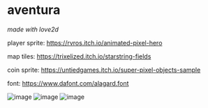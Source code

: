 # aventura

*made with love2d*

player sprite: https://rvros.itch.io/animated-pixel-hero

map tiles: https://trixelized.itch.io/starstring-fields

coin sprite: https://untiedgames.itch.io/super-pixel-objects-sample

font: https://www.dafont.com/alagard.font

![image](https://user-images.githubusercontent.com/96671050/188211917-0642bb64-7b6f-49cd-8326-3bbfef6eb42e.png)
![image](https://user-images.githubusercontent.com/96671050/188211999-5c316c1f-8b7b-4cf3-b351-6c64876fec83.png)
![image](https://user-images.githubusercontent.com/96671050/188212036-293fbd8c-3fcb-4dc1-967d-06da53e177d2.png)
